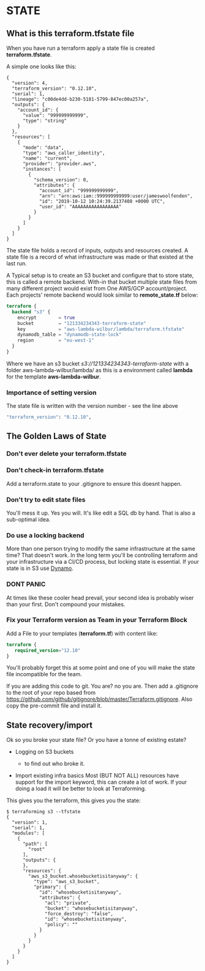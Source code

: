 # STATE

## What is this **terraform.tfstate** file

When you have run a terraform apply a state file is created **terraform.tfstate**.

A simple one looks like this:

```state
{
  "version": 4,
  "terraform_version": "0.12.10",
  "serial": 1,
  "lineage": "c00de4dd-b230-5181-5799-847ec00a257a",
  "outputs": {
    "account_id": {
      "value": "999999999999",
      "type": "string"
    }
  },
  "resources": [
    {
      "mode": "data",
      "type": "aws_caller_identity",
      "name": "current",
      "provider": "provider.aws",
      "instances": [
        {
          "schema_version": 0,
          "attributes": {
            "account_id": "999999999999",
            "arn": "arn:aws:iam::999999999999:user/jameswoolfenden",
            "id": "2019-10-12 10:24:39.2137408 +0000 UTC",
            "user_id": "AAAAAAAAAAAAAAAAA"
          }
        }
      ]
    }
  ]
}
```

The state file holds a record of inputs, outputs and resources created. A state file is a record of what infrastructure was made or that existed at the last run.

A Typical setup is to create an S3 bucket and configure that to store state, this is called a remote backend.
With-in that bucket multiple state files from many different project would exist from One AWS/GCP account/project. Each projects' remote backend would look similar to **remote_state.tf** below:

```terraform
terraform {
  backend "s3" {
    encrypt        = true
    bucket         = "121334234343-terraform-state"
    key            = "aws-lambda-wilbur/lambda/terraform.tfstate"
    dynamodb_table = "dynamodb-state-lock"
    region         = "eu-west-1"
  }
}
```

Where we have an s3 bucket *s3://121334234343-terraform-state* with a folder aws-lambda-wilbur/lambda/ as this is a environment called **lambda** for the template **aws-lambda-wilbur**.

### Importance of setting version

The state file is written with the version number - see the line above

```terraform
"terraform_version": "0.12.10",
```

## The Golden Laws of State

### Don't ever delete your terraform.tfstate

### Don't check-in terraform.tfstate

Add a terraform.state to your .gitignore to ensure this doesnt happen.

### Don't try to edit state files

You'll mess it up. Yes you will. It's like edit a SQL db by hand. That is also a sub-optimal idea.

### Do use a locking backend

More than one person trying to modify the same infrastructure at the same time? That doesn't work. In the long term you'll be controlling terraform and your infrastructure via a CI/CD process, but locking state is essential.
If your state is in S3 use [Dynamo](https://github.com/JamesWoolfenden/terraform-aws-statebucket/blob/master/aws_dynamno_table.dynamo-terraform-state-lock.tf).

### DONT PANIC

At times like these cooler head prevail, your second idea is probably wiser than your first. Don't compound your mistakes.

### Fix your Terraform version as Team in your Terraform Block

Add a File to your templates (**terraform.tf**) with content like:

```terraform
terraform {
   required_version="12.10"
}
```

You'll probably forget this at some point and one of you will make the state file incompatible for the team.

If you are adding this code to git. You are? no you are. Then add a .gitignore to the root of your repo based from <https://github.com/github/gitignore/blob/master/Terraform.gitignore>.
Also copy the pre-commit file and install it.

## State recovery/import

Ok so you broke your state file? Or you have a tonne of existing estate?

- Logging on S3 buckets

  - to find out who broke it.

- Import existing infra basics
  Most (BUT NOT ALL) resources have support for the import keyword, this can create a lot of work. If your doing a load it will be better to look at Terraforming.

This gives you the terraform, this gives you the state:

```cli
$ terraforming s3 --tfstate
{
  "version": 1,
  "serial": 1,
  "modules": [
    {
      "path": [
        "root"
      ],
      "outputs": {
      },
      "resources": {
        "aws_s3_bucket.whosebucketisitanyway": {
          "type": "aws_s3_bucket",
          "primary": {
            "id": "whosebucketisitanyway",
            "attributes": {
              "acl": "private",
              "bucket": "whosebucketisitanyway",
              "force_destroy": "false",
              "id": "whosebucketisitanyway",
              "policy": ""
            }
          }
        }
      }
    }
  ]
}
```
